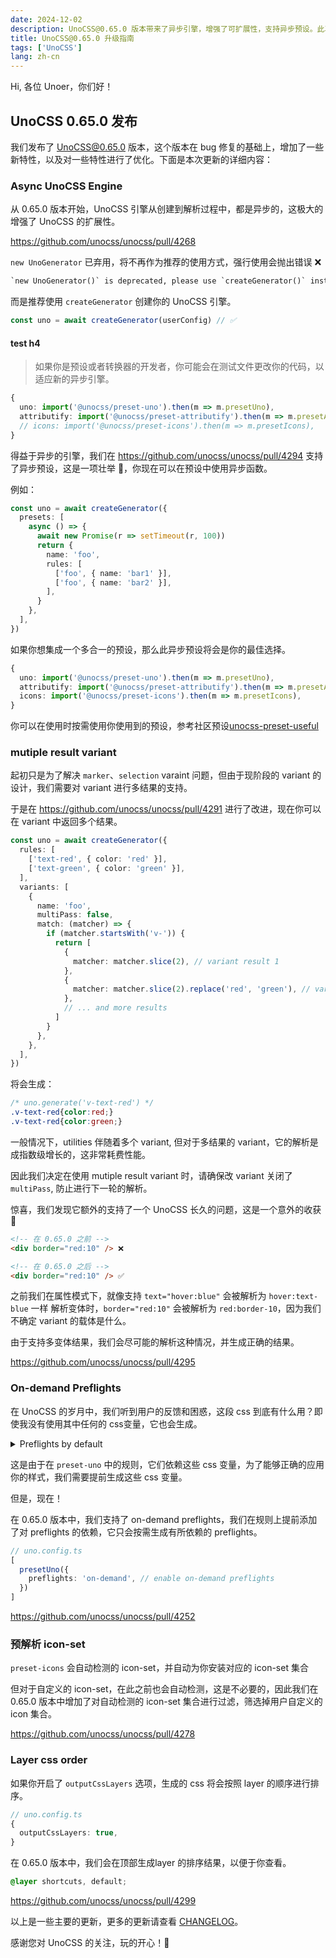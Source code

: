 ```yaml
---
date: 2024-12-02
description: UnoCSS@0.65.0 版本带来了异步引擎，增强了可扩展性，支持异步预设。此次更新包括了 bug 修复、新特性和优化。加入 unocss-community，分享和推广预设和转换器。
title: UnoCSS@0.65.0 升级指南
tags: ['UnoCSS']
lang: zh-cn
---
```



Hi, 各位 Unoer，你们好！


## UnoCSS 0.65.0 发布

我们发布了 UnoCSS@0.65.0 版本，这个版本在 bug 修复的基础上，增加了一些新特性，以及对一些特性进行了优化。下面是本次更新的详细内容：

### Async UnoCSS Engine

从 0.65.0 版本开始，UnoCSS 引擎从创建到解析过程中，都是异步的，这极大的增强了 UnoCSS 的扩展性。

https://github.com/unocss/unocss/pull/4268

`new UnoGenerator` 已弃用，将不再作为推荐的使用方式，强行使用会抛出错误 ❌

```txt
`new UnoGenerator()` is deprecated, please use `createGenerator()` instead
```

而是推荐使用 `createGenerator` 创建你的 UnoCSS 引擎。

```ts
const uno = await createGenerator(userConfig) // ✅
```

#### test h4



> 如果你是预设或者转换器的开发者，你可能会在测试文件更改你的代码，以适应新的异步引擎。

```ts
{
  uno: import('@unocss/preset-uno').then(m => m.presetUno),
  attributify: import('@unocss/preset-attributify').then(m => m.presetAttributify),
  // icons: import('@unocss/preset-icons').then(m => m.presetIcons),
}
```

得益于异步的引擎，我们在 https://github.com/unocss/unocss/pull/4294 支持了异步预设，这是一项壮举 🚀，你现在可以在预设中使用异步函数。

例如：

```ts
const uno = await createGenerator({
  presets: [
    async () => {
      await new Promise(r => setTimeout(r, 100))
      return {
        name: 'foo',
        rules: [
          ['foo', { name: 'bar1' }],
          ['foo', { name: 'bar2' }],
        ],
      }
    },
  ],
})
```

如果你想集成一个多合一的预设，那么此异步预设将会是你的最佳选择。

```ts
{
  uno: import('@unocss/preset-uno').then(m => m.presetUno),
  attributify: import('@unocss/preset-attributify').then(m => m.presetAttributify),
  icons: import('@unocss/preset-icons').then(m => m.presetIcons),
}
```

你可以在使用时按需使用你使用到的预设，参考社区预设[unocss-preset-useful](https://github.com/unpreset/unocss-preset-useful/blob/6cf6a41a222b223e9f5f708cf99c00cf026bf8a4/packages/core/src/resolve.ts#L53-L63)




### mutiple result variant

起初只是为了解决 `marker`、`selection` varaint 问题，但由于现阶段的 variant 的设计，我们需要对 variant 进行多结果的支持。

于是在 https://github.com/unocss/unocss/pull/4291 进行了改进，现在你可以在 variant 中返回多个结果。

```ts
const uno = await createGenerator({
  rules: [
    ['text-red', { color: 'red' }],
    ['text-green', { color: 'green' }],
  ],
  variants: [
    {
      name: 'foo',
      multiPass: false,
      match: (matcher) => {
        if (matcher.startsWith('v-')) {
          return [
            {
              matcher: matcher.slice(2), // variant result 1
            },
            {
              matcher: matcher.slice(2).replace('red', 'green'), // variant result 2
            },
            // ... and more results
          ]
        }
      },
    },
  ],
})
```
将会生成：
```css
/* uno.generate('v-text-red') */
.v-text-red{color:red;}
.v-text-red{color:green;}
```


一般情况下，utilities 伴随着多个 variant, 但对于多结果的 variant，它的解析是成指数级增长的，这非常耗费性能。

因此我们决定在使用 mutiple result variant 时，请确保改 variant 关闭了 `multiPass`, 防止进行下一轮的解析。


惊喜，我们发现它额外的支持了一个 UnoCSS 长久的问题，这是一个意外的收获 🎉

```html
<!-- 在 0.65.0 之前 -->
<div border="red:10" /> ❌

<!-- 在 0.65.0 之后 -->
<div border="red:10" /> ✅
```

之前我们在属性模式下，就像支持 `text="hover:blue"` 会被解析为 `hover:text-blue` 一样
解析变体时，`border="red:10"` 会被解析为 `red:border-10`，因为我们不确定 variant 的载体是什么。

由于支持多变体结果，我们会尽可能的解析这种情况，并生成正确的结果。

https://github.com/unocss/unocss/pull/4295


### On-demand Preflights

在 UnoCSS 的岁月中，我们听到用户的反馈和困惑，这段 css 到底有什么用？即使我没有使用其中任何的 css变量，它也会生成。

<details>

<summary>Preflights by default</summary>

```css
/* layer: preflights */
*,
::before,
::after {
  --un-rotate: 0;
  --un-rotate-x: 0;
  --un-rotate-y: 0;
  --un-rotate-z: 0;
  --un-scale-x: 1;
  --un-scale-y: 1;
  --un-scale-z: 1;
  --un-skew-x: 0;
  --un-skew-y: 0;
  --un-translate-x: 0;
  --un-translate-y: 0;
  --un-translate-z: 0;
  /* ... */
}
```
</details>

这是由于在 `preset-uno` 中的规则，它们依赖这些 css 变量，为了能够正确的应用你的样式，我们需要提前生成这些 css 变量。

但是，现在！

在 0.65.0 版本中，我们支持了 on-demand preflights，我们在规则上提前添加了对 preflights 的依赖，它只会按需生成有所依赖的 preflights。

```ts
// uno.config.ts
[
  presetUno({
    preflights: 'on-demand', // enable on-demand preflights
  })
]
```

https://github.com/unocss/unocss/pull/4252

### 预解析 icon-set

`preset-icons` 会自动检测的 icon-set，并自动为你安装对应的 icon-set 集合

但对于自定义的 icon-set，在此之前也会自动检测，这是不必要的，因此我们在 0.65.0 版本中增加了对自动检测的 icon-set 集合进行过滤，筛选掉用户自定义的 icon 集合。

https://github.com/unocss/unocss/pull/4278

### Layer css order

如果你开启了 `outputCssLayers` 选项，生成的 css 将会按照 layer 的顺序进行排序。

```ts
// uno.config.ts
{
  outputCssLayers: true,
}
```

在 0.65.0 版本中，我们会在顶部生成layer 的排序结果，以便于你查看。


```css
@layer shortcuts, default;
```

https://github.com/unocss/unocss/pull/4299



以上是一些主要的更新，更多的更新请查看 [CHANGELOG](https://github.com/unocss/unocss/releases)。

感谢您对 UnoCSS 的关注，玩的开心！🎉
